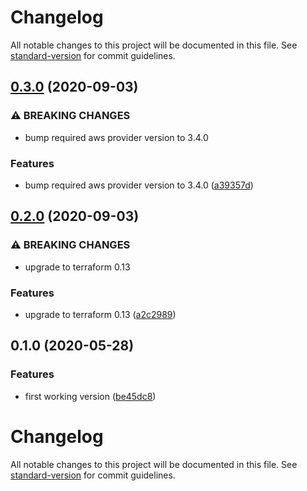 # Changelog

All notable changes to this project will be documented in this file. See [standard-version](https://github.com/conventional-changelog/standard-version) for commit guidelines.

## [0.3.0](https://gitlab.com/guardianproject-ops/terraform-aws-ses-cloudflare/compare/0.2.0...0.3.0) (2020-09-03)


### ⚠ BREAKING CHANGES

* bump required aws provider version to 3.4.0

### Features

* bump required aws provider version to 3.4.0 ([a39357d](https://gitlab.com/guardianproject-ops/terraform-aws-ses-cloudflare/commit/a39357ddc401c3e91bd41debb028f2f34157cc58))

## [0.2.0](https://gitlab.com/guardianproject-ops/terraform-aws-ses-cloudflare/compare/0.1.0...0.2.0) (2020-09-03)


### ⚠ BREAKING CHANGES

* upgrade to terraform 0.13

### Features

* upgrade to terraform 0.13 ([a2c2989](https://gitlab.com/guardianproject-ops/terraform-aws-ses-cloudflare/commit/a2c2989d86c663dc536f192f34d916ea83e94b30))

## 0.1.0 (2020-05-28)


### Features

* first working version ([be45dc8](https://gitlab.com/guardianproject-ops/terraform-aws-ses-cloudflare/commit/be45dc8cdb8c9d1196c15e4a030f567e897c3d96))

# Changelog

All notable changes to this project will be documented in this file. See [standard-version](https://github.com/conventional-changelog/standard-version) for commit guidelines.
